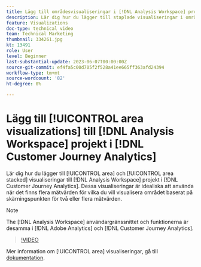 ```yaml
---
title: Lägg till områdesvisualiseringar i [!DNL Analysis Workspace] projekt
description: Lär dig hur du lägger till staplade visualiseringar i områden och ytor i [!DNL Analysis Workspace] projekt i [!DNL Customer Journey Analytics].
feature: Visualizations
doc-type: technical video
team: Technical Marketing
thumbnail: 334261.jpg
kt: 13491
role: User
level: Beginner
last-substantial-update: 2023-06-07T00:00:00Z
source-git-commit: ef4fa5c00d705f2f528a41ee665ff363afd24394
workflow-type: tm+mt
source-wordcount: '82'
ht-degree: 0%

---
```


# Lägg till [!UICONTROL area visualizations] till [!DNL Analysis Workspace] projekt i [!DNL Customer Journey Analytics]

Lär dig hur du lägger till [!UICONTROL area] och [!UICONTROL area stacked] visualiseringar till [!DNL Analysis Workspace] projekt i [!DNL Customer Journey Analytics]. Dessa visualiseringar är idealiska att använda när det finns flera mätvärden för vilka du vill visualisera området baserat på skärningspunkten för två eller flera mätvärden.

>[!NOTE]
>
>The [!DNL Analysis Workspace] användargränssnittet och funktionerna är desamma i [!DNL Adobe Analytics] och [!DNL Customer Journey Analytics].

>[!VIDEO](https://video.tv.adobe.com/v/334261/?quality=12&learn=on)

Mer information om [!UICONTROL area] visualiseringar, gå till [dokumentation](https://experienceleague.adobe.com/docs/analytics-platform/using/cja-workspace/visualizations/area.html).
